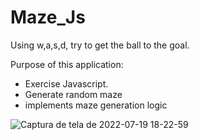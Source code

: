 # Maze_Js

Using w,a,s,d, try to get the ball to the goal.

Purpose of this application:
- Exercise Javascript.
- Generate random maze
- implements maze generation logic

![Captura de tela de 2022-07-19 18-22-59](https://user-images.githubusercontent.com/50780924/179811682-8533742e-add7-4370-9179-9d17905f96fa.png)
